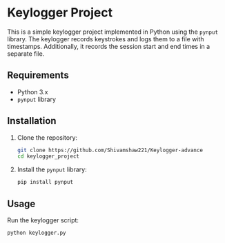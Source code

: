 # Keylogger Project

This is a simple keylogger project implemented in Python using the `pynput` library. The keylogger records keystrokes and logs them to a file with timestamps. Additionally, it records the session start and end times in a separate file.

## Requirements

- Python 3.x
- `pynput` library

## Installation

1. Clone the repository:
    ```sh
    git clone https://github.com/Shivamshaw221/Keylogger-advance
    cd keylogger_project
    ```

2. Install the `pynput` library:
    ```sh
    pip install pynput
    ```

## Usage

Run the keylogger script:
```sh
python keylogger.py
